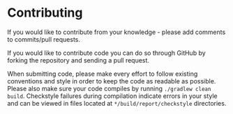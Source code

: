 Contributing
============

If you would like to contribute from your knowledge - please add comments to commits/pull requests.

If you would like to contribute code you can do so through GitHub by forking
the repository and sending a pull request.

When submitting code, please make every effort to follow existing conventions
and style in order to keep the code as readable as possible. Please also make
sure your code compiles by running `./gradlew clean build`. Checkstyle failures
during compilation indicate errors in your style and can be viewed in files
located at `*/build/report/checkstyle` directories.
